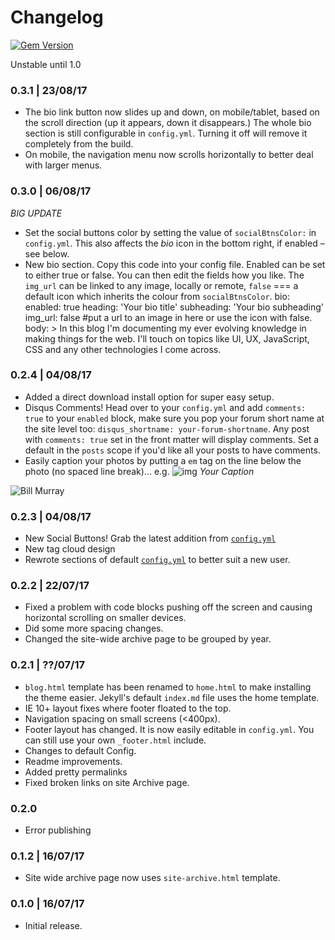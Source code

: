 # Changelog

[![Gem Version](https://badge.fury.io/rb/fundamental.svg)](https://badge.fury.io/rb/fundamental)

Unstable until 1.0


### 0.3.1 | 23/08/17

- The bio link button now slides up and down, on mobile/tablet, based on the scroll direction (up it appears, down it disappears.) The whole bio section is still configurable in `config.yml`. Turning it off will remove it completely from the build.
- On mobile, the navigation menu now scrolls horizontally to better deal with larger menus.

### 0.3.0 | 06/08/17

*BIG UPDATE*

- Set the social buttons color by setting the value of `socialBtnsColor:` in `config.yml`. This also affects the _bio_ icon in the bottom right, if enabled – see below.
- New bio section. Copy this code into your config file. Enabled can be set to either true or false. You can then edit the fields how you like. The `img_url` can be linked to any image, locally or remote, `false` === a default icon which inherits the colour from `socialBtnsColor`.
      bio:
        enabled: true
        heading: 'Your bio title'
        subheading: 'Your bio subheading'
        img_url: false #put a url to an image in here or use the icon with false.
        body: >
          In this blog I'm documenting my ever evolving knowledge in
          making things for the web. I'll touch on topics like UI, UX,
          JavaScript, CSS and any other technologies I come across.

### 0.2.4 | 04/08/17
- Added a direct download install option for super easy setup.
- Disqus Comments! Head over to your `config.yml` and add `comments: true` to your `enabled` block, make sure you pop your forum short name at the site level too: `disqus_shortname: your-forum-shortname`. Any post with `comments: true` set in the front matter will display comments. Set a default in the `posts` scope if you'd like all your posts to have comments.
- Easily caption your photos by putting a `em` tag on the line below the photo (no spaced line break)...
e.g.
      ![img]('your_img_url')
      *Your Caption*

![Bill Murray](http://i.imgur.com/9kczUsy.png)
### 0.2.3 | 04/08/17
- New Social Buttons! Grab the latest addition from [`config.yml`](https://github.com/theomjones/fundamental/blob/master/_config.yml)
- New tag cloud design
- Rewrote sections of default [`config.yml`](https://github.com/theomjones/fundamental/blob/master/_config.yml) to better suit a new user.

### 0.2.2 | 22/07/17
- Fixed a problem with code blocks pushing off the screen and causing horizontal scrolling on smaller devices.
- Did some more spacing changes.
- Changed the site-wide archive page to be grouped by year.


### 0.2.1 | ??/07/17
- `blog.html` template has been renamed to `home.html` to make installing the theme easier. Jekyll's default `index.md` file uses the home template.
- IE 10+ layout fixes where footer floated to the top.
- Navigation spacing on small screens (<400px).
- Footer layout has changed. It is now easily editable in `config.yml`. You can still use your own `_footer.html` include.
- Changes to default Config.
- Readme improvements.
- Added pretty permalinks
- Fixed broken links on site Archive page.

### 0.2.0

- Error publishing

### 0.1.2 | 16/07/17
- Site wide archive page now uses `site-archive.html` template.

### 0.1.0 | 16/07/17
- Initial release.
